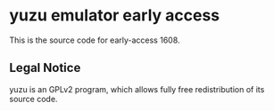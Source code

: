 yuzu emulator early access
=============

This is the source code for early-access 1608.

## Legal Notice

yuzu is an GPLv2 program, which allows fully free redistribution of its source code.